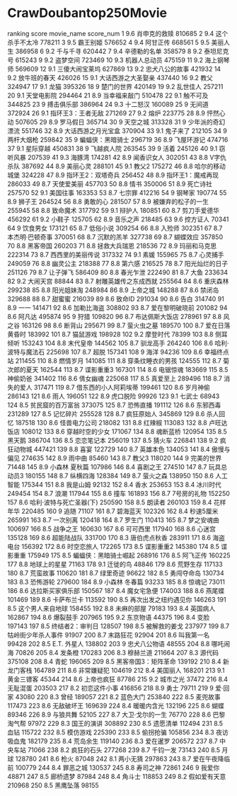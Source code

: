 # CrawDoubantop250Movie
ranking	score	movie_name	score_num
1	9.6	肖申克的救赎	810685
2	9.4	这个杀手不太冷	778211
3	9.5	霸王别姬	576652
4	9.4	阿甘正传	668561
5	9.5	美丽人生	386958
6	9.2	千与千寻	620442
7	9.4	辛德勒的名单	358579
8	9.2	泰坦尼克号	615243
9	9.2	盗梦空间	723469
10	9.3	机器人总动员	475159
11	9.2	海上钢琴师	569609
12	9.1	三傻大闹宝莱坞	627869
13	9.2	忠犬八公的故事	421932
14	9.2	放牛班的春天	426026
15	9.1	大话西游之大圣娶亲	437440
16	9.2	教父	324947
17	9.1	龙猫	395326
18	9	楚门的世界	420149
19	9.2	乱世佳人	257211
20	9.1	天堂电影院	294464
21	8.9	当幸福来敲门	510478
22	9.1	触不可及	344825
23	9	搏击俱乐部	386964
24	9.3	十二怒汉	160089
25	9	无间道	372924
26	9.1	指环王3：王者无敌	271269
27	9.2	熔炉	223775
28	8.9	怦然心动	507605
29	8.9	罗马假日	365714
30	9	天空之城	313328
31	9	少年派的奇幻漂流	551746
32	8.9	大话西游之月光宝盒	370904
33	9.1	鬼子来了	212105
34	9	两杆大烟枪	259842
35	9	蝙蝠侠：黑暗骑士	296719
36	8.9	飞屋环游记	474716
37	9.1	星际穿越	450831
38	9	飞越疯人院	263545
39	9	活着	245126
40	9.1	窃听风暴	207539
41	9.3	海豚湾	174281
42	8.9	闻香识女人	302051
43	8.8	V字仇杀队	387692
44	8.9	美丽心灵	288101
45	9.1	教父2	175272
46	8.8	哈尔的移动城堡	324228
47	8.9	指环王2：双塔奇兵	256452
48	8.9	指环王1：魔戒再现	286033
49	8.7	天使爱美丽	457703
50	8.8	情书	350006
51	8.9	死亡诗社	257570
52	9.1	美国往事	163353
53	8.7	七宗罪	412216
54	9	钢琴家	190774
55	8.9	狮子王	264524
56	8.8	勇敢的心	281507
57	8.9	被嫌弃的松子的一生	255945
58	8.8	致命魔术	317792
59	9.1	辩护人	180851
60	8.7	剪刀手爱德华	456292
61	9.2	小鞋子	125705
62	8.9	音乐之声	218485
63	9.6	控方证人	70341
64	9	饮食男女	173121
65	8.7	低俗小说	309254
66	8.8	入殓师	302351
67	8.7	本杰明·巴顿奇事	370051
68	8.7	沉默的羔羊	327738
69	8.7	蝴蝶效应	357850
70	8.8	黑客帝国	260203
71	8.8	拯救大兵瑞恩	218536
72	8.9	玛丽和马克思	222314
73	8.7	西西里的美丽传说	317332
74	9.1	素媛	155965
75	8.7	心灵捕手	249059
76	8.8	幽灵公主	218388
77	8.8	第六感	216525
78	8.7	阳光灿烂的日子	251126
79	8.7	让子弹飞	586409
80	8.8	春光乍泄	222490
81	8.7	大鱼	233634
82	9.2	大闹天宫	88844
83	8.7	射雕英雄传之东成西就	255564
84	8.6	重庆森林	299238
85	8.8	阳光姐妹淘	248984
86	8.9	上帝之城	148288
87	8.6	禁闭岛	329688
88	8.7	甜蜜蜜	216039
89	8.6	致命ID	291034
90	8.6	告白	314740
91	8.9	一一	141471
92	8.6	加勒比海盗	308802
93	8.7	爱在黎明破晓前	201082
94	8.6	阿凡达	495874
95	9	狩猎	109820
96	8.7	布达佩斯大饭店	278961
97	8.8	风之谷	163126
98	8.6	断背山	295671
99	8.7	萤火虫之墓	189570
100	8.7	爱在日落黄昏时	183992
101	8.7	猫鼠游戏	198928
102	9.2	摩登时代	78399
103	8.8	侧耳倾听	153243
104	8.8	末代皇帝	144562
105	8.7	驯龙高手	264240
106	8.6	哈利·波特与魔法石	225698
107	8.7	超脱	157341
108	9	海洋	94236
109	8.6	幸福终点站	211455
110	8.8	燃情岁月	141085
111	8.8	穿条纹睡衣的男孩	124555
112	8.7	菊次郎的夏天	162544
113	8.7	谍影重重3	167301
114	8.6	电锯惊魂	183669
115	8.5	神偷奶爸	341402
116	8.6	倩女幽魂	225068
117	8.5	真爱至上	289496
118	8.7	消失的爱人	317471
119	8.7	借东西的小人阿莉埃蒂	199461
120	8.6	岁月神偷	286143
121	8.6	雨人	196051
122	8.9	虎口脱险	99926
123	9.1	七武士	68943
124	8.5	贫民窟的百万富翁	373075
125	8.7	恐怖直播	191112
126	8.6	东邪西毒	231289
127	8.5	记忆碎片	255528
128	8.7	疯狂原始人	345869
129	8.6	杀人回忆	187518
130	8.6	怪兽电力公司	218082
131	8.8	红辣椒	113083
132	8.8	卢旺达饭店	108012
133	8.6	穿越时空的少女	171067
134	8.8	魂断蓝桥	120954
135	8.5	黑天鹅	386704
136	8.5	恋恋笔记本	256019
137	8.5	猜火车	226841
138	9.2	疯狂动物城	447421
139	8.8	喜宴	122729
140	8.7	英雄本色	134053
141	8.4	傲慢与偏见	274635
142	8.9	雨中曲	85460
143	8.7	教父3	118020
144	9	完美的世界	71448
145	8.9	小森林 夏秋篇	107986
146	8.4	喜剧之王	274510
147	8.7	玩具总动员3	180155
148	8.7	纵横四海	128384
149	8.7	萤火之森	138950
150	8.6	人工智能	175344
151	8.8	我是山姆	92132
152	8.4	香水	253653
153	8.4	冰川时代	249454
154	8.7	浪潮	117944
155	8.6	撞车	161893
156	8.7	7号房的礼物	152250
157	8.6	哈利·波特与死亡圣器(下)	250590
158	8.5	朗读者	260103
159	8.4	花样年华	220485
160	9	追随	71107
161	8.7	碧海蓝天	102326
162	8.4	秒速5厘米	265991
163	8.7	一次别离	120418
164	8.7	罗生门	110413
165	8.7	梦之安魂曲	100697
166	8.5	战争之王	160630
167	8.6	可可西里	117940
168	8.6	心迷宫	135128
169	8.6	超能陆战队	331700
170	8.3	唐伯虎点秋香	283911
171	8.6	海盗电台	156392
172	8.6	时空恋旅人	172265
173	8.5	谍影重重2	145380
174	8.5	谍影重重	175949
175	8.5	蝙蝠侠：黑暗骑士崛起	268916
176	8.5	阿飞正传	160225
177	8.8	地球上的星星	71163
178	9.1	迁徙的鸟	48846
179	8.6	荒野生存	117133
180	8.7	荒蛮故事	110620
181	8.7	绿里奇迹	96622
182	8.5	勇闯夺命岛	130734
183	8.3	恐怖游轮	279600
184	8.9	小森林 冬春篇	93233
185	8.8	惊魂记	73011
186	8.6	达拉斯买家俱乐部	150567
187	8.4	魔女宅急便	174003
188	8.6	燕尾蝶	101469
189	8.6	卡萨布兰卡	113592
190	8.5	再次出发之纽约遇见你	146263
191	8.5	这个男人来自地球	158455
192	8.8	未麻的部屋	79183
193	8.4	英国病人	162867
194	8.6	爆裂鼓手	207965
195	9.2	东京物语	44375
196	8.4	变脸	197143
197	8.5	终结者2：审判日	128507
198	8.5	被解救的姜戈	237977
199	8.7	牯岭街少年杀人事件	91907
200	8.7	末路狂花	92904
201	8.6	叫我第一名	99428
202	8.5	E.T. 外星人	138802
203	9	忠犬八公物语	48555
204	8.8	哪吒闹海	70826
205	8.4	发条橙	170283
206	8.3	穆赫兰道	211664
207	8.3	源代码	375108
208	8.4	青蛇	196065
209	8.5	黑客帝国3：矩阵革命	139192
210	8.4	新龙门客栈	164789
211	8.6	非常嫌疑犯	104619
212	8.4	美国丽人	168201
213	9.1	黄金三镖客	45344
214	8.6	上帝也疯狂	87786
215	9.2	城市之光	37472
216	8.4	无耻混蛋	203503
217	8.2	初恋这件小事	416856
218	8.9	勇士	79711
219	9	爱·回家	43080
220	8.3	曾经	189057
221	8.2	蓝色大门	253840
222	8.5	麦兜故事	117473
223	8.6	无敌破坏王	169639
224	8.4	暖暖内含光	132196
225	8.6	蝴蝶	89346
226	8.9	与狼共舞	52105
227	8.7	大卫·戈尔的一生	76770
228	8.6	巴黎淘气帮	97972
229	8.3	国王的演讲	308892
230	8.5	遗愿清单	112494
231	8.5	血钻	115722
232	8.5	模仿游戏	225390
233	8.5	偷拐抢骗	105856
234	8.3	夜访吸血鬼	182179
235	8.4	荒岛余生	119140
236	8.3	爱在暹罗	206572
237	8.7	中央车站	71066
238	8.2	疯狂的石头	277268
239	8.7	千钧一发	73143
240	8.5	月球	128780
241	8.6	枪火	87048
242	8.1	两小无猜	297863
243	8.7	爱在午夜降临前	100779
244	8.4	罪恶之城	130537
245	8.8	寿司之神	72861
246	9	我爱你	48871
247	8.5	廊桥遗梦	87984
248	8.4	角斗士	118853
249	8.2	假如爱有天意	210968
250	8.5	黑鹰坠落	98155
